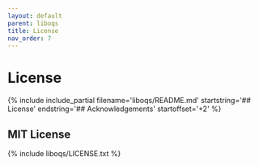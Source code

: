 ```yaml
---
layout: default
parent: liboqs
title: License
nav_order: 7
---
```


# License

{% include include_partial filename='liboqs/README.md' startstring='## License' endstring='## Acknowledgements' startoffset='+2' %}

## MIT License

{% include liboqs/LICENSE.txt %}
